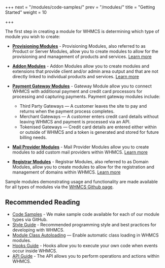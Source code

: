 +++
next = "/modules/code-samples/"
prev = "/modules/"
title = "Getting Started"
weight = 10

+++

The first step in creating a module for WHMCS is determining which type of module you wish to create:

* **[Provisioning Modules](/provisioning-modules/)** - Provisioning Modules, also referred to as Product or Server Modules, allow you to create modules to allow for the provisioning and management of products and services. [Learn more](/provisioning-modules/)

* **[Addon Modules](/addon-modules/)** - Addon Modules allow you to create modules and extensions that provide client and/or admin area output and that are not directly linked to individual products and services. [Learn more](/addon-modules/)

* **[Payment Gateway Modules](/payment-gateways/)** - Gateway Module allow you to connect WHMCS with additional payment and credit card processors for processing and capturing payments. Payment gateway modules include:
    - Third Party Gateways — A customer leaves the site to pay and returns when the payment process completes.
    - Merchant Gateways — A customer enters credit card details without leaving WHMCS and payment is processed via an API.
    - Tokenised Gateways — Credit card details are entered either within or outside of WHMCS and a token is generated and stored for future billing needs.

* **[Mail Provider Modules](/mail-providers/)** - Mail Provider Modules allow you to create modules to add custom mail providers within WHMCS. [Learn more](/mail-providers/)

* **[Registrar Modules](/domain-registrars/)** - Registrar Modules, also referred to as Domain Modules, allow you to create modules to allow for the registration and management of domains within WHMCS. [Learn more](/domain-registrars/)

Sample modules demonstrating usage and functionality are made available for all types of modules via the [WHMCS Github page](https://github.com/whmcs).

## Recommended Reading

* [Code Samples](/modules/code-samples/) - We make sample code available for each of our module types via GitHub.
* [Style Guide](/modules/style-guide/) - Recommended programming style and best practices for developing with WHMCS.
* [Module Class Autoloading](/modules/module-class-autoloading) — Enable automatic class loading in WHMCS modules.
* [Hooks Guide](/hooks/) - Hooks allow you to execute your own code when events occur inside WHMCS.
* [API Guide](/api/) - The API allows you to perform operations and actions within WHMCS.
